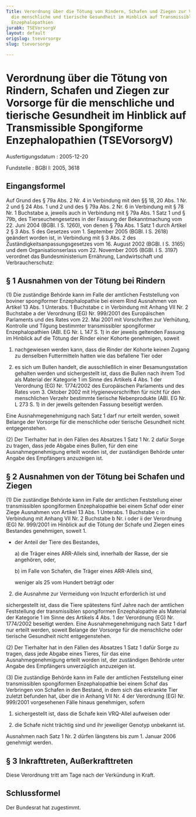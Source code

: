 ```yaml
---
Title: Verordnung über die Tötung von Rindern, Schafen und Ziegen zur Vorsorge  für
  die menschliche und tierische Gesundheit im Hinblick auf Transmissible  Spongiforme
  Enzephalopathien
jurabk: TSEVorsorgV
layout: default
origslug: tsevorsorgv
slug: tsevorsorgv

---
```


# Verordnung über die Tötung von Rindern, Schafen und Ziegen zur Vorsorge  für die menschliche und tierische Gesundheit im Hinblick auf Transmissible  Spongiforme Enzephalopathien (TSEVorsorgV)

Ausfertigungsdatum
:   2005-12-20

Fundstelle
:   BGBl I: 2005, 3618



## Eingangsformel

Auf Grund des § 79a Abs. 2 Nr. 4 in Verbindung mit den §§ 18, 20 Abs. 1 Nr. 2 und § 24 Abs. 1 und 2 und des § 79a Abs. 2 Nr. 6 in Verbindung mit § 78 Nr. 1 Buchstabe a, jeweils auch in Verbindung mit § 79a Abs. 1 Satz 1 und § 79b, des Tierseuchengesetzes in der Fassung der Bekanntmachung vom 22. Juni 2004 (BGBl. I S. 1260), von denen § 79a Abs. 1 Satz 1 durch Artikel 2 § 3 Abs. 5 des Gesetzes vom 1. September 2005 (BGBl. I S. 2618) geändert worden ist, in Verbindung mit § 3 Abs. 2 des Zuständigkeitsanpassungsgesetzes vom 16. August 2002 (BGBl. I S. 3165) und dem Organisationserlass vom 22. November 2005 (BGBl. I S. 3197) verordnet das Bundesministerium Ernährung, Landwirtschaft und Verbraucherschutz:


## § 1 Ausnahmen von der Tötung bei Rindern

(1) Die zuständige Behörde kann im Falle der amtlichen Feststellung von boviner spongiformer Enzephalopathie bei einem Rind Ausnahmen von Artikel 13 Abs. 1 Unterabs. 1 Buchstabe c in Verbindung mit Anhang VII Nr. 2 Buchstabe a der Verordnung (EG) Nr. 999/2001 des Europäischen Parlaments und des Rates vom 22. Mai 2001 mit Vorschriften zur Verhütung, Kontrolle und Tilgung bestimmter transmissibler spongiformer Enzephalopathien (ABl. EG Nr. L 147 S. 1) in der jeweils geltenden Fassung im Hinblick auf die Tötung der Rinder einer Kohorte genehmigen, soweit

1.  nachgewiesen werden kann, dass die Rinder der Kohorte keinen Zugang zu denselben Futtermitteln hatten wie das befallene Tier oder


2.  es sich um Bullen handelt, die ausschließlich in einer Besamungsstation gehalten werden und sichergestellt ist, dass die Bullen nach ihrem Tod als Material der Kategorie 1 im Sinne des Artikels 4 Abs. 1 der Verordnung (EG) Nr. 1774/2002 des Europäischen Parlaments und des Rates vom 3. Oktober 2002 mit Hygienevorschriften für nicht für den menschlichen Verzehr bestimmte tierische Nebenprodukte (ABl. EG Nr. L 273 S. 1) in der jeweils geltenden Fassung beseitigt werden.



Eine Ausnahmegenehmigung nach Satz 1 darf nur erteilt werden, soweit Belange der Vorsorge für die menschliche oder tierische Gesundheit nicht entgegenstehen.

(2) Der Tierhalter hat in den Fällen des Absatzes 1 Satz 1 Nr. 2 dafür Sorge zu tragen, dass jede Abgabe eines Bullen, für den eine Ausnahmegenehmigung erteilt worden ist, der zuständigen Behörde unter Angabe des Empfängers anzuzeigen ist.


## § 2 Ausnahmen von der Tötung bei Schafen und Ziegen

(1) Die zuständige Behörde kann im Falle der amtlichen Feststellung einer transmissiblen spongiformen Enzephalopathie bei einem Schaf oder einer Ziege Ausnahmen von Artikel 13 Abs. 1 Unterabs. 1 Buchstabe c in Verbindung mit Anhang VII Nr. 2 Buchstabe b Nr. i oder ii der Verordnung (EG) Nr. 999/2001 im Hinblick auf die Tötung der Schafe und Ziegen eines Bestandes genehmigen, soweit
1\.

*   der Anteil der Tiere des Bestandes,

    a)  die Träger eines ARR-Allels sind, innerhalb der Rasse, der sie angehören, oder,


    b)  im Falle von Schafen, die Träger eines ARR-Allels sind,




    weniger als 25 vom Hundert beträgt oder


2.  die Ausnahme zur Vermeidung von Inzucht erforderlich ist und



sichergestellt ist, dass die Tiere spätestens fünf Jahre nach der amtlichen Feststellung der transmissiblen spongiformen Enzephalopathie als Material der Kategorie 1 im Sinne des Artikels 4 Abs. 1 der Verordnung (EG) Nr. 1774/2002 beseitigt werden. Eine Ausnahmegenehmigung nach Satz 1 darf nur erteilt werden, soweit Belange der Vorsorge für die menschliche oder tierische Gesundheit nicht entgegenstehen.

(2) Der Tierhalter hat in den Fällen des Absatzes 1 Satz 1 dafür Sorge zu tragen, dass jede Abgabe eines Tieres, für das eine Ausnahmegenehmigung erteilt worden ist, der zuständigen Behörde unter Angabe des Empfängers unverzüglich anzuzeigen ist.

(3) Die zuständige Behörde kann im Falle der amtlichen Feststellung einer transmissiblen spongiformen Enzephalopathie bei einem Schaf das Verbringen von Schafen in den Bestand, in dem sich das erkrankte Tier zuletzt befunden hat, über die in Anhang VII Nr. 4 der Verordnung (EG) Nr. 999/2001 vorgesehenen Fälle hinaus genehmigen, sofern

1.  sichergestellt ist, dass die Schafe kein VRQ-Allel aufweisen oder


2.  die Schafe nicht trächtig sind und ihr jeweiliger Genotyp unbekannt ist.



Ausnahmen nach Satz 1 Nr. 2 dürfen längstens bis zum 1. Januar 2006 genehmigt werden.


## § 3 Inkrafttreten, Außerkrafttreten

Diese Verordnung tritt am Tage nach der Verkündung in Kraft.


## Schlussformel

Der Bundesrat hat zugestimmt.

